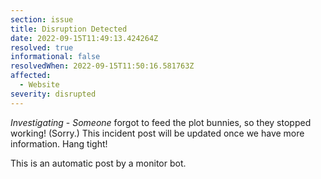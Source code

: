 ```yaml
---
section: issue
title: Disruption Detected
date: 2022-09-15T11:49:13.424264Z
resolved: true
informational: false
resolvedWhen: 2022-09-15T11:50:16.581763Z
affected:
  - Website
severity: disrupted
---
```

*Investigating* - _Someone_ forgot to feed the plot bunnies, so they stopped working! (Sorry.) This incident post will be updated once we have more information. Hang tight!

This is an automatic post by a monitor bot.
        